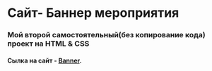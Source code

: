 # Сайт- Баннер мероприятия 
### Мой второй самостоятельный(без копирование кода) проект на HTML & CSS

#### Сылка на сайт - [Banner](https://olirun.github.io//baner//).
